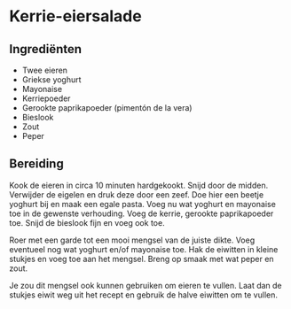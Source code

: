 # Kerrie-eiersalade
## Ingrediënten
- Twee eieren
- Griekse yoghurt
- Mayonaise
- Kerriepoeder
- Gerookte paprikapoeder (pimentón de la vera)
- Bieslook
- Zout
- Peper

## Bereiding
Kook de eieren in circa 10 minuten hardgekookt. Snijd door de midden. Verwijder de eigelen en druk deze door een zeef. Doe hier een beetje yoghurt bij en maak een egale pasta. Voeg nu wat yoghurt en mayonaise toe in de gewenste verhouding. Voeg de kerrie, gerookte paprikapoeder toe. Snijd de bieslook fijn en voeg ook toe. 

Roer met een garde tot een mooi mengsel van de juiste dikte. Voeg eventueel nog wat yoghurt en/of mayonaise toe. Hak de eiwitten in kleine stukjes en voeg toe aan het mengsel. Breng op smaak met wat peper en zout.

Je zou dit mengsel ook kunnen gebruiken om eieren te vullen. Laat dan de stukjes eiwit weg uit het recept en gebruik de halve eiwitten om te vullen.

